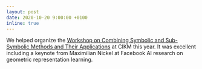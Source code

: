 ```yaml
---
layout: post
date: 2020-10-20 9:00:00 +0100
inline: true
---
```

We helped organize the [Workshop on Combining Symbolic and Sub-Symbolic Methods and Their Applications](https://alammehwish.github.io/cssa_cikm_2020/) at CIKM this year. It was excellent including a keynote from Maximilian Nickel at Facebook AI research on geometric representation learning.
